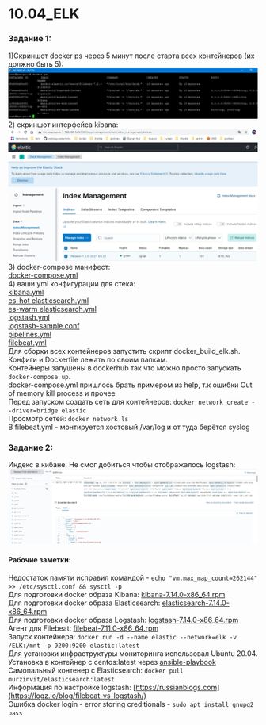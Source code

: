# 10.04_ELK
### Задание 1: </br>
1)Cкриншот docker ps через 5 минут после старта всех контейнеров (их должно быть 5): </br>
![screen](https://github.com/murzinvit/screen/blob/41e6c7d478f6df33735e459523f7123574a601ce/ELK_contaies_screen.jpg) </br>
2) скриншот интерфейса kibana: </br>
![screen](https://github.com/murzinvit/screen/blob/11247bf5d6d801e6e696ef0132478f53f6b7dcd9/ELK_kibana_interface.jpg) </br>
3) docker-compose манифест: </br>
[docker-compose.yml](https://github.com/murzinvit/10.04_ELK/blob/c99dd262abd8a729300030693b68491560c7ec6e/docker-compose.yml) </br>
4) ваши yml конфигурации для стека: </br>
[kibana.yml](https://github.com/murzinvit/10.04_ELK/blob/d612e2a5e0e3016b34615339e3e1ead06e242250/kibana/kibana.yml) </br>
[es-hot elasticsearch.yml](https://github.com/murzinvit/10.04_ELK/blob/d612e2a5e0e3016b34615339e3e1ead06e242250/es-hot/elasticsearch.yml) </br>
[es-warm elasticsearch.yml](https://github.com/murzinvit/10.04_ELK/blob/d612e2a5e0e3016b34615339e3e1ead06e242250/es-warm/elasticsearch.yml) </br>
[logstash.yml](https://github.com/murzinvit/10.04_ELK/blob/d612e2a5e0e3016b34615339e3e1ead06e242250/logstash/logstash.yml) </br>
[logstash-sample.conf](https://github.com/murzinvit/10.04_ELK/blob/d612e2a5e0e3016b34615339e3e1ead06e242250/logstash/logstash-sample.conf) </br>
[pipelines.yml](https://github.com/murzinvit/10.04_ELK/blob/d612e2a5e0e3016b34615339e3e1ead06e242250/logstash/pipelines.yml) </br>
[filebeat.yml](https://github.com/murzinvit/10.04_ELK/blob/8979a32504a2d9d3c4041920d7f12d4e2590400a/filebeat/filebeat.yml) </br>
Для сборки всех контейнеров запустить скрипт docker_build_elk.sh. Конфиги и Dockerfile лежать по своим папкам. </br>
Контейнеры запушены в dockerhub так что можно просто запускать `docker-compose up`. </br>
docker-compose.yml пришлось брать примером из help, т.к ошибки Out of memory kill process и прочее </br>
Перед запуском создать сеть для контейнеров: `docker network create --driver=bridge elastiс` </br>
Просмотр сетей: `docker network ls` </br>
В filebeat.yml - монтируется хостовый /var/log и от туда берётся syslog </br>


### Задание 2: </br>
Индекс в кибане. Не смог добиться чтобы отображалось logstash: </br>
![screen](https://github.com/murzinvit/screen/blob/e26a95df5aa29391adaea03dca55841e2d4d73ee/ELK_discover_index.jpg) </br>

#### Рабочие заметки: </br>
Недостаток памяти исправил командой - `echo "vm.max_map_count=262144" >> /etc/sysctl.conf && sysctl -p` </br>
Для подготовки docker образа Kibana:  [kibana-7.14.0-x86_64.rpm](https://artifacts.elastic.co/downloads/kibana/kibana-7.14.0-x86_64.rpm) </br>
Для подготовки docker образа Elasticsearch:  [elasticsearch-7.14.0-x86_64.rpm](https://artifacts.elastic.co/downloads/elasticsearch/elasticsearch-7.14.0-x86_64.rpm) </br>
Для подготовки docker образа Logstash:  [logstash-7.14.0-x86_64.rpm](https://artifacts.elastic.co/downloads/logstash/logstash-7.14.0-x86_64.rpm) </br>
Агент для Filebeat:  [filebeat-7.11.0-x86_64.rpm](https://artifacts.elastic.co/downloads/beats/filebeat/filebeat-7.11.0-x86_64.rpm) </br>
Запуск контейнера: `docker run -d --name elastic --network=elk -v /ELK:/mnt -p 9200:9200 elastic:latest` </br>
Для установки инфраструктуры мониторинга использовал Ubuntu 20.04. </br>
Установка в контейнер с centos:latest через [ansible-playbook](https://github.com/murzinvit/10.04_ELK/tree/main/ansible_elk_stack) </br>
Самопальный контенер с Elasticsearch: `docker pull murzinvit/elasticsearch:latest` </br>
Информация по настройке logstash: [https://russianblogs.com](https://logz.io/blog/filebeat-vs-logstash/) </br>
Ошибка docker login - error storing creditionals - `sudo apt install gnupg2 pass` </br>

